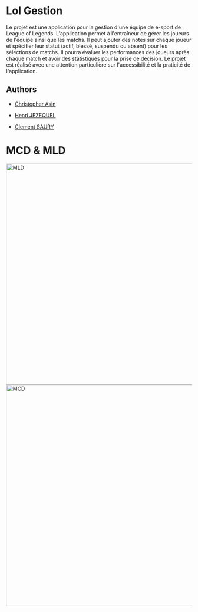 # Lol Gestion

Le projet est une application pour la gestion d'une équipe de e-sport de League of Legends. L'application permet à l'entraîneur de gérer les joueurs de l'équipe ainsi que les matchs. Il peut ajouter des notes sur chaque joueur et spécifier leur statut (actif, blessé, suspendu ou absent) pour les sélections de matchs. Il pourra évaluer les performances des joueurs après chaque match et avoir des statistiques pour la prise de décision. Le projet est réalisé avec une attention particulière sur l'accessibilité et la praticité de l'application. 


## Authors

- [Christopher Asin](https://www.github.com/RiperPro03) 


- [Henri JEZEQUEL](https://github.com/HenriJez)


- [Clement SAURY](https://github.com/kleeeem)


# MCD & MLD

<img src="https://i.imgur.io/Hr6cEpy_d.webp" alt="MLD" width="600x"/>

<img src="https://i.imgur.com/7haPMpz.png" alt="MCD" width="600x"/>
